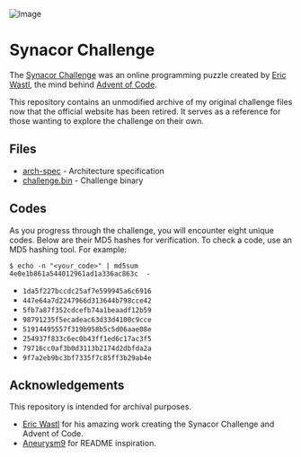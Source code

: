 ![Image](https://github.com/user-attachments/assets/c5498444-fc9a-48b9-a337-e5c731684bf0)

# Synacor Challenge

The [Synacor Challenge](https://web.archive.org/web/20230206005149/https://challenge.synacor.com/) was an online programming puzzle created by [Eric Wastl](https://x.com/ericwastl), the mind behind [Advent of Code](https://adventofcode.com).

This repository contains an unmodified archive of my original challenge files now that the official website has been retired. It serves as a reference for those wanting to explore the challenge on their own.

## Files

- [arch-spec](arch-spec) - Architecture specification
- [challenge.bin](challenge.bin) - Challenge binary

## Codes

As you progress through the challenge, you will encounter eight unique codes. Below are their MD5 hashes for verification. To check a code, use an MD5 hashing tool. For example:


```
$ echo -n "<your_code>" | md5sum
4e0e1b861a544012961ad1a336ac863c  -
```

- `1da5f227bccdc25af7e599945a6c6916`
- `447e64a7d2247966d313644b798cce42`
- `5fb7a87f352cdcefb74a1beaadf12b59`
- `98791235f5ecadeac63d33d4100c9cce`
- `51914495557f319b958b5c5d06aae08e`
- `254937f833c6ec0b43ff1ed6c17ac3f5`
- `79716cc0af3b0d3113b2174d2dbfda2a`
- `9f7a2eb9bc3bf7335f7c85ff3b29ab4e`

## Acknowledgements

This repository is intended for archival purposes.

- [Eric Wastl](https://github.com/topaz) for his amazing work creating the Synacor Challenge and Advent of Code.
- [Aneurysm9](https://github.com/Aneurysm9) for README inspiration.
